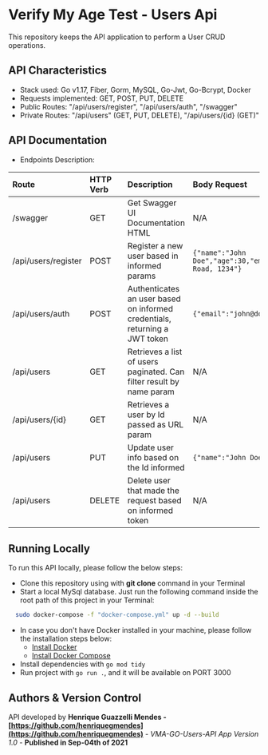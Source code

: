 # Verify My Age Test - Users Api

This repository keeps the API application to perform a User CRUD operations.

## API Characteristics

* Stack used: Go v1.17, Fiber, Gorm, MySQL, Go-Jwt, Go-Bcrypt, Docker
* Requests implemented: GET, POST, PUT, DELETE
* Public Routes: "/api/users/register", "/api/users/auth", "/swagger"
* Private Routes: "/api/users" (GET, PUT, DELETE), "/api/users/{id} (GET)"

## API Documentation

* Endpoints Description:

|   Route      |  HTTP Verb     |  Description  |  Body Request |  Example Response |  Status Code |
| :---         | :---           | :---          | :---          | :---              | :---         |
| /swagger  |   GET   | Get Swagger UI Documentation HTML  | N/A | HTML file | 200 |
| /api/users/register |   POST     | Register a new user based in informed params  |  ````{"name":"John Doe","age":30,"email":"john@doe.com","password":"123456","repeat_password":"123456","address":"Jd Road, 1234"}```` | ````{"id":15,"name":"John Doe","age":30,"email":"john@doe.com","address":"Jd Road, 1234"}``` | 201 |
| /api/users/auth   |     POST     | Authenticates an user based on informed credentials, returning a JWT token  | ````{"email":"john@doe.com","password":"123456"}```` | ````{"token":"eyJhbGciOiJIUzI1NiIsInR5cCI6IkpXVCJ9.eyJleHAiOjE2MzA4Njk2NzIsImlzcyI6IjE1In0.ZrpH4tzt2qdDtTFynj3ez2rIl8KM9cvmkI5AO1JOKps"}```` | 200 |
| /api/users  |   GET   | Retrieves a list of users paginated. Can filter result by name param | N/A | ````{"data":[{"id":15,"name":"John Doe","age":30,"email":"john@doe.com","address":"Jd Road, 1234"}],"page":{"page":1,"page_total":1,"total_results":1,"last_page":1}}```` | 200 |
| /api/users/{id}  |   GET   | Retrieves a user by Id passed as URL param  | N/A | ````{"id":15,"name":"John Doe","age":30,"email":"john@doe.com","address":"Jd Road, 1234"}```` | 200 |
| /api/users  |   PUT   | Update user info based on the Id informed   | ````{"name":"John Doe Updated","age":32,"address":"Jd Road, 4321"}```` | ````{"id":15,"name":"John Doe Updated","age":32,"email":"john@doe.com","address":"Jd Road, 4321"}```` | 200 |
| /api/users  |   DELETE   | Delete user that made the request based on informed token | N/A | N/A | 204 |

## Running Locally

To run this API locally, please follow the below steps:

* Clone this repository using with **git clone** command in your Terminal
* Start a local MySql database. Just run the following command inside the root path of this project in your Terminal:
```bash
  sudo docker-compose -f "docker-compose.yml" up -d --build
```
* In case you don't have Docker installed in your machine, please follow the installation steps below:
    * [Install Docker](https://docs.docker.com/get-docker/)
    * [Install Docker Compose](https://docs.docker.com/compose/install/)
* Install dependencies with `go mod tidy`
* Run project with `go run .`, and it will be available on PORT 3000

## Authors & Version Control

API developed by **Henrique Guazzelli Mendes - [https://github.com/henriquegmendes](https://github.com/henriquegmendes)** - *VMA-GO-Users-API App Version 1.0* - **Published in Sep-04th of 2021**